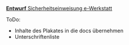 [**Entwurf** Sicherheitseinweisung e-Werkstatt](einweisung_e-werkstatt.pdf)

ToDo:
- Inhalte des Plakates in die docs übernehmen
- Unterschriftenliste
